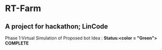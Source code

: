 # RT-Farm
## A project for hackathon; LinCode
  Phase 1:Virtual Simulation of Proposed bot Idea :   <b> Status:<color = "Green"> COMPLETE <b>
